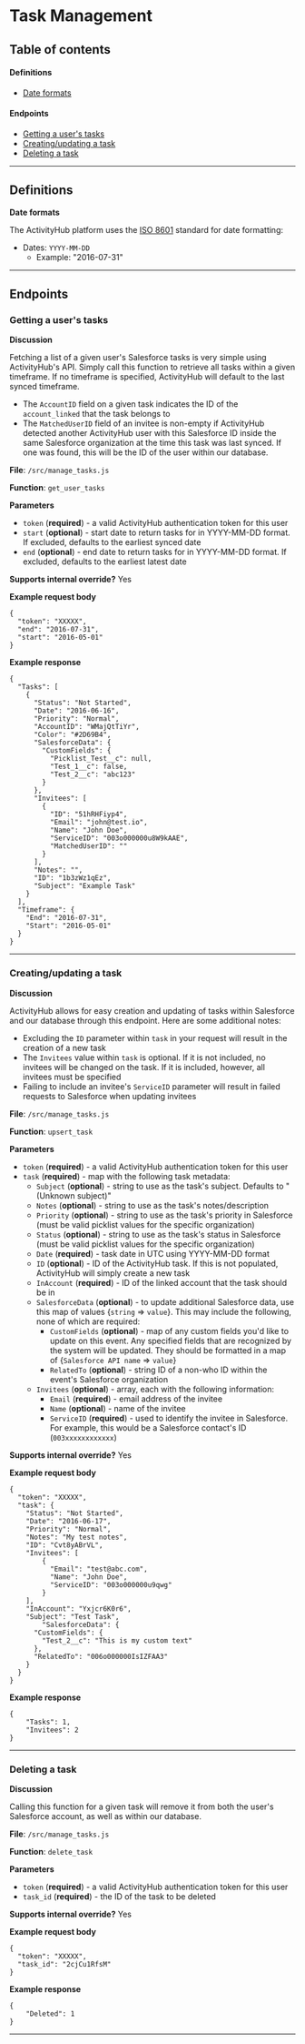 # Task Management

## Table of contents
#### Definitions
- [Date formats](../documentation/Task%20Management.md#date-formats)

#### Endpoints
- [Getting a user's tasks](../documentation/Task%20Management.md#getting-a-users-tasks)
- [Creating/updating a task](../documentation/Task%20Management.md#creatingupdating-a-task)
- [Deleting a task](../documentation/Task%20Management.md#deleting-a-task)

***
## Definitions
**Date formats**

The ActivityHub platform uses the [ISO 8601](https://en.wikipedia.org/wiki/ISO_8601) standard for date formatting:
- Dates: `YYYY-MM-DD`
	- Example: "2016-07-31"

***
## Endpoints
### Getting a user's tasks
**Discussion**

Fetching a list of a given user's Salesforce tasks is very simple using ActivityHub's API. Simply call this function to retrieve all tasks within a given timeframe. If no timeframe is specified, ActivityHub will default to the last synced timeframe.
- The `AccountID` field on a given task indicates the ID of the `account_linked` that the task belongs to
- The `MatchedUserID` field of an invitee is non-empty if ActivityHub detected another ActivityHub user with this Salesforce ID inside the same Salesforce organization at the time this task was last synced. If one was found, this will be the ID of the user within our database.

**File**: `/src/manage_tasks.js`

**Function**: `get_user_tasks`

**Parameters**
- `token` (**required**) - a valid ActivityHub authentication token for this user
- `start` (**optional**) - start date to return tasks for in YYYY-MM-DD format. If excluded, defaults to the earliest synced date
- `end` (**optional**) - end date to return tasks for in YYYY-MM-DD format. If excluded, defaults to the earliest latest date

**Supports internal override?** 
Yes

**Example request body**
```
{
  "token": "XXXXX",
  "end": "2016-07-31",
  "start": "2016-05-01"
}
```

**Example response**
```
{
  "Tasks": [
    {
      "Status": "Not Started",
      "Date": "2016-06-16",
      "Priority": "Normal",
      "AccountID": "WMajQtTiYr",
      "Color": "#2D69B4",
      "SalesforceData": {
        "CustomFields": {
          "Picklist_Test__c": null,
          "Test_1__c": false,
          "Test_2__c": "abc123"
        }
      },
      "Invitees": [
        {
          "ID": "51hRHFiyp4",
          "Email": "john@test.io",
          "Name": "John Doe",
          "ServiceID": "003o000000u8W9kAAE",
          "MatchedUserID": ""
        }
      ],
      "Notes": "",
      "ID": "1b3zWz1qEz",
      "Subject": "Example Task"
    }
  ],
  "Timeframe": {
    "End": "2016-07-31",
    "Start": "2016-05-01"
  }
}
```
***
### Creating/updating a task
**Discussion**

ActivityHub allows for easy creation and updating of tasks within Salesforce and our database through this endpoint. Here are some additional notes:
- Excluding the `ID` parameter within `task` in your request will result in the creation of a new task
- The `Invitees` value within `task` is optional. If it is not included, no invitees will be changed on the task. If it is included, however, all invitees must be specified
- Failing to include an invitee's `ServiceID` parameter will result in failed requests to Salesforce when updating invitees

**File**: `/src/manage_tasks.js`

**Function**: `upsert_task`

**Parameters**
- `token` (**required**) - a valid ActivityHub authentication token for this user
- `task` (**required**) - map with the following task metadata:
	- `Subject` (**optional**) - string to use as the task's subject. Defaults to "(Unknown subject)"
	- `Notes` (**optional**) - string to use as the task's notes/description
	- `Priority` (**optional**) - string to use as the task's priority in Salesforce (must be valid picklist values for the specific organization)
	- `Status` (**optional**) - string to use as the task's status in Salesforce (must be valid picklist values for the specific organization)
	- `Date` (**required**) - task date in UTC using YYYY-MM-DD format
	- `ID` (**optional**) - ID of the ActivityHub task. If this is not populated, ActivityHub will simply create a new task
	- `InAccount` (**required**) - ID of the linked account that the task should be in
	- `SalesforceData` (**optional**) - to update additional Salesforce data, use this map of values {`string` => `value`}. This may include the following, none of which are required:
		- `CustomFields` (**optional**) - map of any custom fields you'd like to update on this event. Any specified fields that are recognized by the system will be updated. They should be formatted in a map of {`Salesforce API name` => `value`}
		- `RelatedTo` (**optional**) - string ID of a non-who ID within the event's Salesforce organization
	- `Invitees` (**optional**) - array, each with the following information:
		- `Email` (**required**) - email address of the invitee
		- `Name` (**optional**) - name of the invitee
		- `ServiceID` (**required**) - used to identify the invitee in Salesforce. For example, this would be a Salesforce contact's ID (`003xxxxxxxxxxxx`)

**Supports internal override?** 
Yes

**Example request body**
```
{
  "token": "XXXXX",
  "task": {
    "Status": "Not Started",
    "Date": "2016-06-17",
    "Priority": "Normal",
    "Notes": "My test notes",
    "ID": "Cvt8yABrVL",
    "Invitees": [
        {
          "Email": "test@abc.com",
          "Name": "John Doe",
          "ServiceID": "003o000000u9qwg"
        }
    ],
    "InAccount": "Yxjcr6K0r6",
    "Subject": "Test Task",
        "SalesforceData": {
      "CustomFields": {
        "Test_2__c": "This is my custom text"
      },
      "RelatedTo": "006o000000IsIZFAA3"
    }
  }
}
```

**Example response**
```
{
    "Tasks": 1,
    "Invitees": 2
}
```
***
### Deleting a task
**Discussion**

Calling this function for a given task will remove it from both the user's Salesforce account, as well as within our database.

**File**: `/src/manage_tasks.js`

**Function**: `delete_task`

**Parameters**
- `token` (**required**) - a valid ActivityHub authentication token for this user
- `task_id` (**required**) - the ID of the task to be deleted

**Supports internal override?** 
Yes

**Example request body**
```
{
  "token": "XXXXX",
  "task_id": "2cjCu1RfsM"
}
```

**Example response**
```
{
    "Deleted": 1
}
```
***